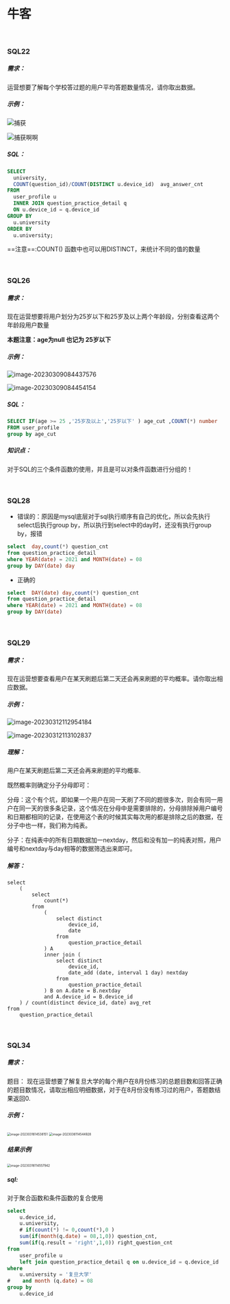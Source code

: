 # 牛客

<br>

### SQL22

##### 需求：

运营想要了解每个学校答过题的用户平均答题数量情况，请你取出数据。

##### 示例：

![捕获](SQL_niuke.assets/捕获.JPG)

![捕获啊啊](SQL_niuke.assets/捕获啊啊.JPG)

##### SQL：

```sql
SELECT
  university,
  COUNT(question_id)/COUNT(DISTINCT u.device_id)  avg_answer_cnt
FROM
  user_profile u
  INNER JOIN question_practice_detail q 
  ON u.device_id = q.device_id
GROUP BY
  u.university
ORDER BY
  u.university;
```

==注意==:COUNT() 函数中也可以用DISTINCT，来统计不同的值的数量

<br>

### SQL26

##### 需求：

现在运营想要将用户划分为25岁以下和25岁及以上两个年龄段，分别查看这两个年龄段用户数量

**本题注意：age为null 也记为 25岁以下**

##### 示例：

![image-20230309084437576](SQL_niuke.assets/image-20230309084437576.png)

![image-20230309084454154](SQL_niuke.assets/image-20230309084454154.png)

##### SQL：

```sql
SELECT IF(age >= 25 ,'25岁及以上','25岁以下' ) age_cut ,COUNT(*) number
FROM user_profile
group by age_cut
```

##### 知识点：

对于SQL的三个条件函数的使用，并且是可以对条件函数进行分组的！

<br>

### SQL28

+ 错误的：原因是mysql底层对于sql执行顺序有自己的优化，所以会先执行select后执行group by，所以执行到select中的day时，还没有执行group by，报错

```sql
select  day,count(*) question_cnt
from question_practice_detail
where YEAR(date) = 2021 and MONTH(date) = 08
group by DAY(date) day

```

+ 正确的

```sql
select  DAY(date) day,count(*) question_cnt
from question_practice_detail
where YEAR(date) = 2021 and MONTH(date) = 08
group by DAY(date)

```

<br>

### SQL29

##### 需求：

现在运营想要查看用户在某天刷题后第二天还会再来刷题的平均概率。请你取出相应数据。

##### 示例：

![image-20230312112954184](SQL_niuke.assets/image-20230312112954184.png)

![image-20230312113102837](SQL_niuke.assets/image-20230312113102837.png)

##### 理解：

用户在某天刷题后第二天还会再来刷题的平均概率.

既然概率则确定分子分母即可：

分母：这个有个坑，即如果一个用户在同一天刷了不同的题很多次，则会有同一用户在同一天的很多条记录，这个情况在分母中是需要排除的，分母排除掉用户编号和日期都相同的记录，在使用这个表的时候其实每次用的都是排除之后的数据，在分子中也一样，我们称为纯表。

分子：在纯表中的所有日期数据加一nextday，然后和没有加一的纯表对照，用户编号和nextday与day相等的数据筛选出来即可。



##### 解答：

```mysql
select
    (
        select
            count(*)
        from
            (
                select distinct
                    device_id,
                    date
                from
                    question_practice_detail
            ) A
            inner join (
                select distinct
                    device_id,
                    date_add (date, interval 1 day) nextday
                from
                    question_practice_detail
            ) B on A.date = B.nextday
            and A.device_id = B.device_id
    ) / count(distinct device_id, date) avg_ret
from
    question_practice_detail

```

<br>

### SQL34

##### 需求：

题目： 现在运营想要了解复旦大学的每个用户在8月份练习的总题目数和回答正确的题目数情况，请取出相应明细数据，对于在8月份没有练习过的用户，答题数结果返回0.

##### 示例：

<img src="SQL_niuke.assets/image-20230316114538151.png" alt="image-2023031614538151" style="zoom:50%;" />

<img src="SQL_niuke.assets/image-20230316114544928.png" alt="image-2023036114544928" style="zoom:50%;" />

##### 结果示例

<img src="SQL_niuke.assets/image-20230316114557942.png" alt="image-20230316114557942" style="zoom:50%;" />

##### sql:

对于聚合函数和条件函数的复合使用

```sql
select
    u.device_id,
    u.university,
    # if(count(*) != 0,count(*),0 ) 
    sum(if(month(q.date) = 08,1,0)) question_cnt,
    sum(if(q.result = 'right',1,0)) right_question_cnt
from
    user_profile u
    left join question_practice_detail q on u.device_id = q.device_id
where
    u.university = '复旦大学'
#    and month (q.date) = 08
group by
    u.device_id

```

